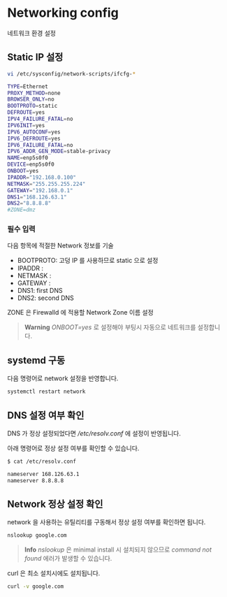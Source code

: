 # Networking config

네트워크 환경 설정

## Static IP 설정


```sh
vi /etc/sysconfig/network-scripts/ifcfg-*
```


```sh
TYPE=Ethernet
PROXY_METHOD=none
BROWSER_ONLY=no
BOOTPROTO=static
DEFROUTE=yes
IPV4_FAILURE_FATAL=no
IPV6INIT=yes
IPV6_AUTOCONF=yes
IPV6_DEFROUTE=yes
IPV6_FAILURE_FATAL=no
IPV6_ADDR_GEN_MODE=stable-privacy
NAME=enp5s0f0
DEVICE=enp5s0f0
ONBOOT=yes
IPADDR="192.168.0.100"
NETMASK="255.255.255.224"
GATEWAY="192.168.0.1"
DNS1="168.126.63.1"
DNS2="8.8.8.8"
#ZONE=dmz
```

### 필수 입력

다음 항목에 적절한  Network 정보를 기술

* BOOTPROTO: 고덩 IP 를 사용하므로 static 으로 설정
* IPADDR : 
* NETMASK :
* GATEWAY :
* DNS1: first DNS
* DNS2: second DNS

ZONE 은 Firewalld 에 적용할 Network Zone 이름 설정

> **Warning** *ONBOOT=yes* 로 설정해야 부팅시 자동으로 네트워크를 설정합니다.

## systemd 구동

다음 명령어로 network 설정을 반영합니다.

```sh
systemctl restart network
```

## DNS 설정 여부 확인

DNS 가 정상 설정되었다면 */etc/resolv.conf* 에 설정이 반영됩니다.

아래 명령어로 정상 설정 여부를 확인할 수 있습니다.

```sh
$ cat /etc/resolv.conf

nameserver 168.126.63.1
nameserver 8.8.8.8
```
## Network 정상 설정 확인

network 을 사용하는 유틸리티를 구동해서 정상 설정 여부를 확인하면 됩니다.

```sh
nslookup google.com
```
> **Info** *nslookup* 은 minimal install 시 설치되지 않으므로 *command not found* 에러가 발생할 수 있습니다.

curl 은 최소 설치시에도 설치됩니다.

```sh
curl -v google.com
```
